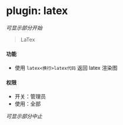 # plugin: latex

*可显示部分开始*

> LaTex

#### 功能

- 使用 `latex<换行>latex代码` 返回 latex 渲染图

#### 权限

- 开关：管理员
- 使用：全部

*可显示部分中止*
